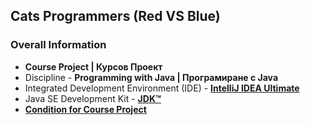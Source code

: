 ## Cats Programmers (Red VS Blue)

### Overall Information
* **Course Project | Курсов Проект**
* Discipline - **Programming with Java | Програмиране с Java**
* Integrated Development Environment (IDE) - [**IntelliJ IDEA Ultimate**](https://www.jetbrains.com/idea/)
* Java SE Development Kit - [**JDK™**](https://www.oracle.com/java/technologies/downloads/#jdk17-windows)
* [**Condition for Course Project**](https://github.com/rythm-net/Cats-Programmers/blob/main/Course%20Project/Condition%20For%20Course%20Project.pdf)
